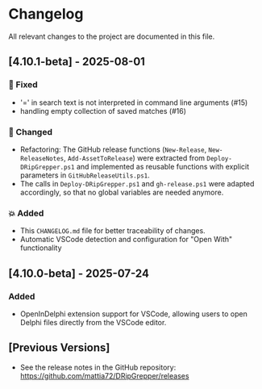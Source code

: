 
# Changelog

All relevant changes to the project are documented in this file.

## [4.10.1-beta] - 2025-08-01

### 🐞 Fixed
- '=' in search text is not interpreted in command line arguments (#15)
- handling empty collection of saved matches (#16)

### 🔄 Changed
- Refactoring: The GitHub release functions (`New-Release`, `New-ReleaseNotes`, `Add-AssetToRelease`) were extracted from `Deploy-DRipGrepper.ps1` and implemented as reusable functions with explicit parameters in `GitHubReleaseUtils.ps1`.
- The calls in `Deploy-DRipGrepper.ps1` and `gh-release.ps1` were adapted accordingly, so that no global variables are needed anymore.

### 💥 Added
- This `CHANGELOG.md` file for better traceability of changes.
- Automatic VSCode detection and configuration for "Open With" functionality

## [4.10.0-beta] - 2025-07-24

### Added
- OpenInDelphi extension support for VSCode, allowing users to open Delphi files directly from the VSCode editor.

## [Previous Versions]
- See the release notes in the GitHub repository: https://github.com/mattia72/DRipGrepper/releases
